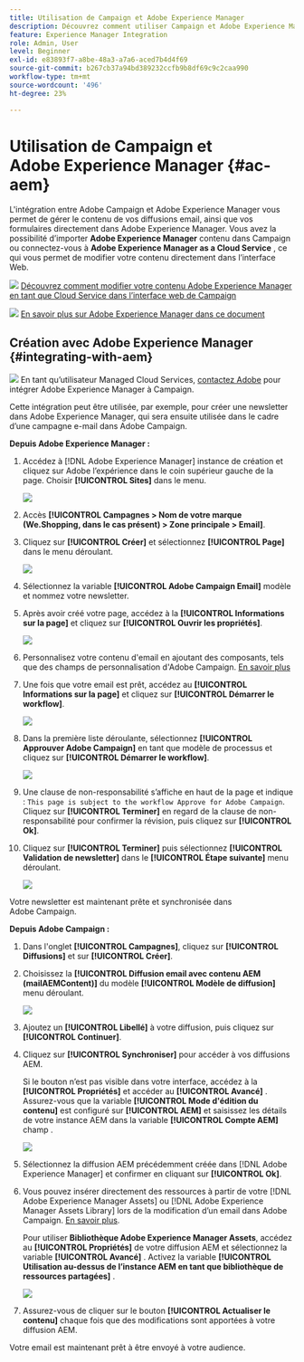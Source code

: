 ```yaml
---
title: Utilisation de Campaign et Adobe Experience Manager
description: Découvrez comment utiliser Campaign et Adobe Experience Manager
feature: Experience Manager Integration
role: Admin, User
level: Beginner
exl-id: e83893f7-a8be-48a3-a7a6-aced7b4d4f69
source-git-commit: b267cb37a94bd389232ccfb9b8df69c9c2caa990
workflow-type: tm+mt
source-wordcount: '496'
ht-degree: 23%

---
```


# Utilisation de Campaign et Adobe Experience Manager {#ac-aem}

L&#39;intégration entre Adobe Campaign et Adobe Experience Manager vous permet de gérer le contenu de vos diffusions email, ainsi que vos formulaires directement dans Adobe Experience Manager. Vous avez la possibilité d’importer **Adobe Experience Manager** contenu dans Campaign ou connectez-vous à **Adobe Experience Manager as a Cloud Service** , ce qui vous permet de modifier votre contenu directement dans l’interface Web.

![](../assets/do-not-localize/book.png) [Découvrez comment modifier votre contenu Adobe Experience Manager en tant que Cloud Service dans l’interface web de Campaign](https://experienceleague.adobe.com/docs/campaign-web/v8/msg/email/content/integrations/aem-content.html?lang=en)

![](../assets/do-not-localize/book.png) [En savoir plus sur Adobe Experience Manager dans ce document](https://experienceleague.adobe.com/docs/experience-manager-65/administering/integration/campaignonpremise.html?lang=fr#aem-and-adobe-campaign-integration-workflow)

## Création avec Adobe Experience Manager {#integrating-with-aem}

![](../assets/do-not-localize/speech.png)  En tant qu’utilisateur Managed Cloud Services, [contactez Adobe](../start/campaign-faq.md#support) pour intégrer Adobe Experience Manager à Campaign.

Cette intégration peut être utilisée, par exemple, pour créer une newsletter dans Adobe Experience Manager, qui sera ensuite utilisée dans le cadre d’une campagne e-mail dans Adobe Campaign.

**Depuis Adobe Experience Manager :**

1. Accédez à [!DNL Adobe Experience Manager] instance de création et cliquez sur Adobe l’expérience dans le coin supérieur gauche de la page. Choisir **[!UICONTROL Sites]** dans le menu.

   ![](assets/aem_authoring_1.png)

1. Accès **[!UICONTROL Campagnes > Nom de votre marque (We.Shopping, dans le cas présent) > Zone principale > Email]**.

1. Cliquez sur **[!UICONTROL Créer]** et sélectionnez **[!UICONTROL Page]** dans le menu déroulant.

   ![](assets/aem_authoring_2.png)

1. Sélectionnez la variable **[!UICONTROL Adobe Campaign Email]** modèle et nommez votre newsletter.

1. Après avoir créé votre page, accédez à la **[!UICONTROL Informations sur la page]** et cliquez sur **[!UICONTROL Ouvrir les propriétés]**.

   ![](assets/aem_authoring_3.png)

1. Personnalisez votre contenu d&#39;email en ajoutant des composants, tels que des champs de personnalisation d&#39;Adobe Campaign. [En savoir plus](https://experienceleague.adobe.com/docs/experience-manager-65/content/sites/authoring/aem-adobe-campaign/campaign.html?lang=en#editing-email-content)

1. Une fois que votre email est prêt, accédez au **[!UICONTROL Informations sur la page]** et cliquez sur **[!UICONTROL Démarrer le workflow]**.

   ![](assets/aem_authoring_4.png)

1. Dans la première liste déroulante, sélectionnez **[!UICONTROL Approuver Adobe Campaign]** en tant que modèle de processus et cliquez sur **[!UICONTROL Démarrer le workflow]**.

   ![](assets/aem_authoring_5.png)

1. Une clause de non-responsabilité s’affiche en haut de la page et indique : `This page is subject to the workflow Approve for Adobe Campaign`. Cliquez sur **[!UICONTROL Terminer]** en regard de la clause de non-responsabilité pour confirmer la révision, puis cliquez sur **[!UICONTROL Ok]**.

1. Cliquez sur **[!UICONTROL Terminer]** puis sélectionnez **[!UICONTROL Validation de newsletter]** dans le **[!UICONTROL Étape suivante]** menu déroulant.

   ![](assets/aem_authoring_6.png)

Votre newsletter est maintenant prête et synchronisée dans Adobe Campaign.

**Depuis Adobe Campaign :**

1. Dans l&#39;onglet **[!UICONTROL Campagnes]**, cliquez sur **[!UICONTROL Diffusions]** et sur **[!UICONTROL Créer]**.

1. Choisissez la **[!UICONTROL Diffusion email avec contenu AEM (mailAEMContent)]** du modèle **[!UICONTROL Modèle de diffusion]** menu déroulant.

   ![](assets/aem_authoring_7.png)

1. Ajoutez un **[!UICONTROL Libellé]** à votre diffusion, puis cliquez sur **[!UICONTROL Continuer]**.

1. Cliquez sur **[!UICONTROL Synchroniser]** pour accéder à vos diffusions AEM.

   Si le bouton n’est pas visible dans votre interface, accédez à la **[!UICONTROL Propriétés]** et accéder au **[!UICONTROL Avancé]** . Assurez-vous que la variable **[!UICONTROL Mode d&#39;édition du contenu]** est configuré sur **[!UICONTROL AEM]** et saisissez les détails de votre instance AEM dans la variable **[!UICONTROL Compte AEM]** champ .

   ![](assets/aem_authoring_8.png)

1. Sélectionnez la diffusion AEM précédemment créée dans [!DNL Adobe Experience Manager] et confirmer en cliquant sur **[!UICONTROL Ok]**.

1. Vous pouvez insérer directement des ressources à partir de votre [!DNL Adobe Experience Manager Assets] ou [!DNL Adobe Experience Manager Assets Library] lors de la modification d’un email dans Adobe Campaign. [En savoir plus](https://experienceleague.adobe.com/docs/experience-manager-cloud-service/assets/overview.html?lang=fr).

   Pour utiliser **Bibliothèque Adobe Experience Manager Assets**, accédez au **[!UICONTROL Propriétés]** de votre diffusion AEM et sélectionnez la variable **[!UICONTROL Avancé]** . Activez la variable **[!UICONTROL Utilisation au-dessus de l’instance AEM en tant que bibliothèque de ressources partagées]** .

   ![](assets/aem_authoring_9.png)

1. Assurez-vous de cliquer sur le bouton **[!UICONTROL Actualiser le contenu]** chaque fois que des modifications sont apportées à votre diffusion AEM.

Votre email est maintenant prêt à être envoyé à votre audience.
